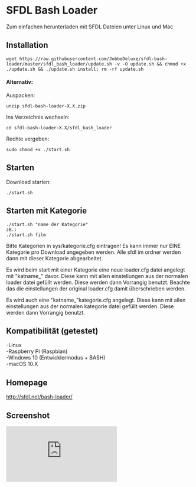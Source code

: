 # SFDL Bash Loader

Zum einfachen herunterladen mit SFDL Dateien unter Linux und Mac

## Installation

```
wget https://raw.githubusercontent.com/JobbeDeluxe/sfdl-bash-loader/master/sfdl_bash_loader/update.sh -v -O update.sh && chmod +x ./update.sh && ./update.sh install; rm -rf update.sh
```

#### Alternativ:
Auspacken: 
```
unzip sfdl-bash-loader-X.X.zip
```
Ins Verzeichnis wechseln: 
```
cd sfdl-bash-loader-X.X/sfdl_bash_loader  
```

Rechte vergeben: 
```
sudo chmod +x ./start.sh 
```

## Starten
Download starten: 
```
./start.sh
```
## Starten mit Kategorie
```
./start.sh "name der Kategorie"
zB.:
./start.sh film
```
Bitte Kategorien in sys/kategorie.cfg eintragen!
Es kann immer nur EINE Kategorie pro Download angegeben werden. Alle sfdl im ordner werden dann mit dieser Kategorie abgearbeitet.

Es wird beim start mit einer Kategorie eine neue loader.cfg datei angelegt mit "katname_" davor. Diese kann mit allen einstellungen aus der normalen loader datei gefüllt werden. Diese werden dann Vorrangig benutzt. Beachte das die einstellungen der original loader.cfg damit überschrieben werden.

Es wird auch eine "katname_"kategorie.cfg angelegt. Diese kann mit allen einstellungen aus der normalen kategorie datei gefüllt werden. Diese werden dann Vorrangig benutzt.


## Kompatibilität (getestet)
-Linux  
-Raspberry Pi (Raspbian)  
-Windows 10 (Entwicklermodus + BASH)  
-macOS 10.X 

## Homepage
http://sfdl.net/bash-loader/

## Screenshot
![Vorschau](https://www1.xup.in/exec/ximg.php?fid=38443306)
